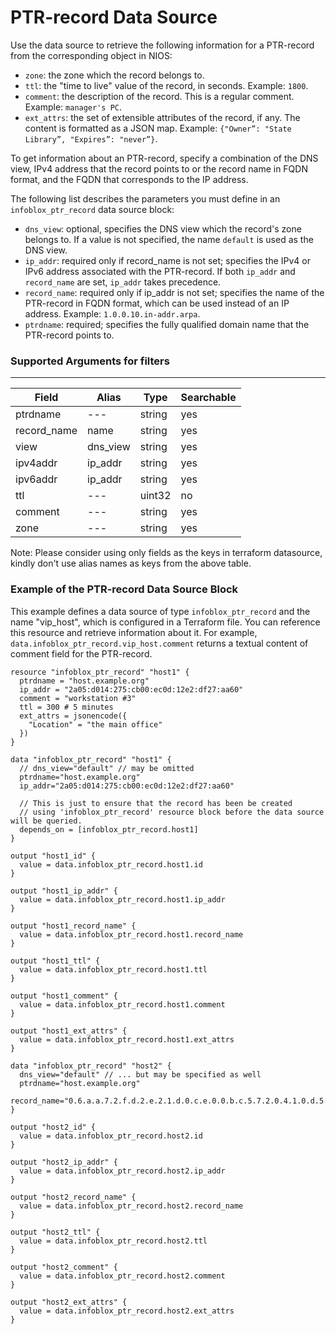 # PTR-record Data Source

Use the data source to retrieve the following information for a PTR-record from the corresponding object in NIOS:

* `zone`: the zone which the record belongs to.
* `ttl`: the "time to live" value of the record, in seconds. Example: `1800`.
* `comment`: the description of the record. This is a regular comment. Example: `manager's PC`.
* `ext_attrs`: the set of extensible attributes of the record, if any. The content is formatted as a JSON map. Example: `{"Owner”: "State Library”, "Expires”: "never”}`.

To get information about an PTR-record, specify a combination of the DNS view, IPv4 address that the record points to
or the record name in FQDN format, and the FQDN that corresponds to the IP address.

The following list describes the parameters you must define in an `infoblox_ptr_record` data source block:

* `dns_view`: optional, specifies the DNS view which the record's zone belongs to. If a value is not specified, the name `default` is used as the DNS view.
* `ip_addr`: required only if record_name is not set; specifies the IPv4 or IPv6 address associated with the PTR-record. 
  If both `ip_addr` and `record_name` are set, `ip_addr` takes precedence.
* `record_name`: required only if ip_addr is not set; specifies the name of the PTR-record in FQDN format,
  which can be used instead of an IP address. Example: `1.0.0.10.in-addr.arpa`.
* `ptrdname`: required; specifies the fully qualified domain name that the PTR-record points to.

### Supported Arguments for filters

-----
| Field       | Alias    | Type   | Searchable |
|-------------|----------|--------|------------|
| ptrdname    | ---      | string | yes        |
| record_name | name     | string | yes        |
| view        | dns_view | string | yes        |
| ipv4addr    | ip_addr  | string | yes        |
| ipv6addr    | ip_addr  | string | yes        |
| ttl         | ---      | uint32 | no         |
| comment     | ---      | string | yes        |
| zone        | ---      | string | yes        |

Note: Please consider using only fields as the keys in terraform datasource, kindly don't use alias names as keys from the above table.

### Example of the PTR-record Data Source Block

This example defines a data source of type `infoblox_ptr_record` and the name "vip_host", which is configured in a Terraform file.
You can reference this resource and retrieve information about it. For example,
`data.infoblox_ptr_record.vip_host.comment` returns a textual content of comment field for the PTR-record.

```hcl
resource "infoblox_ptr_record" "host1" {
  ptrdname = "host.example.org"
  ip_addr = "2a05:d014:275:cb00:ec0d:12e2:df27:aa60"
  comment = "workstation #3"
  ttl = 300 # 5 minutes
  ext_attrs = jsonencode({
    "Location" = "the main office"
  })
}

data "infoblox_ptr_record" "host1" {
  // dns_view="default" // may be omitted
  ptrdname="host.example.org"
  ip_addr="2a05:d014:275:cb00:ec0d:12e2:df27:aa60"

  // This is just to ensure that the record has been be created
  // using 'infoblox_ptr_record' resource block before the data source will be queried.
  depends_on = [infoblox_ptr_record.host1]
}

output "host1_id" {
  value = data.infoblox_ptr_record.host1.id
}

output "host1_ip_addr" {
  value = data.infoblox_ptr_record.host1.ip_addr
}

output "host1_record_name" {
  value = data.infoblox_ptr_record.host1.record_name
}

output "host1_ttl" {
  value = data.infoblox_ptr_record.host1.ttl
}

output "host1_comment" {
  value = data.infoblox_ptr_record.host1.comment
}

output "host1_ext_attrs" {
  value = data.infoblox_ptr_record.host1.ext_attrs
}

data "infoblox_ptr_record" "host2" {
  dns_view="default" // ... but may be specified as well
  ptrdname="host.example.org"
  record_name="0.6.a.a.7.2.f.d.2.e.2.1.d.0.c.e.0.0.b.c.5.7.2.0.4.1.0.d.5.0.a.2.ip6.arpa"
}

output "host2_id" {
  value = data.infoblox_ptr_record.host2.id
}

output "host2_ip_addr" {
  value = data.infoblox_ptr_record.host2.ip_addr
}

output "host2_record_name" {
  value = data.infoblox_ptr_record.host2.record_name
}

output "host2_ttl" {
  value = data.infoblox_ptr_record.host2.ttl
}

output "host2_comment" {
  value = data.infoblox_ptr_record.host2.comment
}

output "host2_ext_attrs" {
  value = data.infoblox_ptr_record.host2.ext_attrs
}
```
